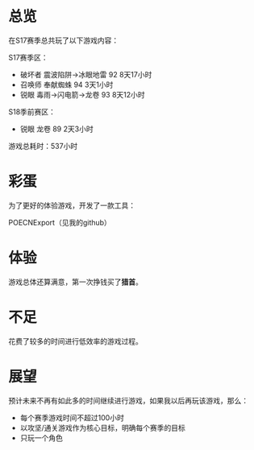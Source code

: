 # 总览

在S17赛季总共玩了以下游戏内容：

S17赛季区：

- 破坏者 震波陷阱->冰眼地雷 92 8天17小时
- 召唤师 奉献蜘蛛 94 3天1小时
- 锐眼 毒雨->闪电箭->龙卷 93 8天12小时

S18季前赛区：

- 锐眼 龙卷 89 2天3小时

游戏总耗时：537小时

# 彩蛋

为了更好的体验游戏，开发了一款工具：

POECNExport（见我的github）

# 体验

游戏总体还算满意，第一次挣钱买了**猎首**。

# 不足

花费了较多的时间进行低效率的游戏过程。

# 展望

预计未来不再有如此多的时间继续进行游戏，如果我以后再玩该游戏，那么：

- 每个赛季游戏时间不超过100小时
- 以攻坚/通关游戏作为核心目标，明确每个赛季的目标
- 只玩一个角色